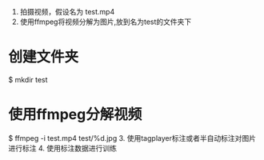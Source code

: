 1. 拍摄视频，假设名为 test.mp4
2. 使用ffmpeg将视频分解为图片,放到名为test的文件夹下
# 创建文件夹
$  mkdir test
# 使用ffmpeg分解视频
$  ffmpeg -i test.mp4 test/%d.jpg
3. 使用tagplayer标注或者半自动标注对图片进行标注
4. 使用标注数据进行训练